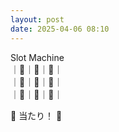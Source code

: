 ```yaml
---
layout: post
date: 2025-04-06 08:10
---
```


Slot Machine<br />
｜🏴｜🍒｜🏴｜<br />
｜🍇｜🤡｜🔔｜<br />
｜💎｜💎｜💎｜<br />

🎉 当たり！ 🎉

